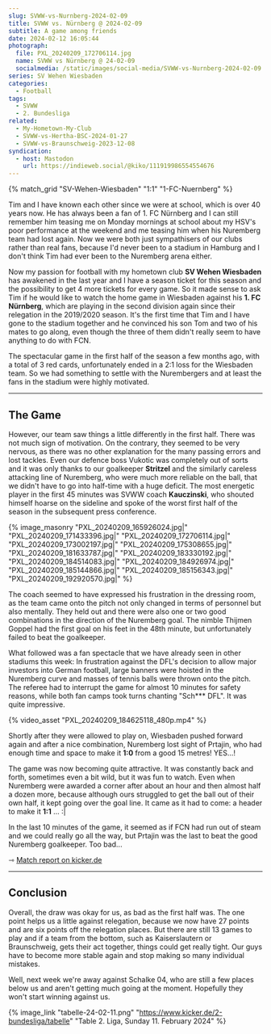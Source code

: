 ```yaml
---
slug: SVWW-vs-Nurnberg-2024-02-09
title: SVWW vs. Nürnberg @ 2024-02-09
subtitle: A game among friends
date: 2024-02-12 16:05:44
photograph:
  file: PXL_20240209_172706114.jpg
  name: SVWW vs Nürnberg @ 24-02-09
  socialmedia: /static/images/social-media/SVWW-vs-Nurnberg-2024-02-09.png
series: SV Wehen Wiesbaden
categories:
  - Football
tags:
  - SVWW
  - 2. Bundesliga
related:
  - My-Hometown-My-Club
  - SVWW-vs-Hertha-BSC-2024-01-27
  - SVWW-vs-Braunschweig-2023-12-08
syndication:
  - host: Mastodon
    url: https://indieweb.social/@kiko/111919986554554676
---
```


{% match_grid "SV-Wehen-Wiesbaden" "1:1" "1-FC-Nuernberg" %}

Tim and I have known each other since we were at school, which is over 40 years now. He has always been a fan of 1. FC Nürnberg and I can still remember him teasing me on Monday mornings at school about my HSV's poor performance at the weekend and me teasing him when his Nuremberg team had lost again. Now we were both just sympathisers of our clubs rather than real fans, because I'd never been to a stadium in Hamburg and I don't think Tim had ever been to the Nuremberg arena either.

Now my passion for football with my hometown club **SV Wehen Wiesbaden** has awakened in the last year and I have a season ticket for this season and the possibility to get 4 more tickets for every game. So it made sense to ask Tim if he would like to watch the home game in Wiesbaden against his **1. FC Nürnberg**, which are playing in the second division again since their relegation in the 2019/2020 season. It's the first time that Tim and I have gone to the stadium together and he convinced his son Tom and two of his mates to go along, even though the three of them didn't really seem to have anything to do with FCN.

The spectacular game in the first half of the season a few months ago, with a total of 3 red cards, unfortunately ended in a 2:1 loss for the Wiesbaden team. So we had something to settle with the Nurembergers and at least the fans in the stadium were highly motivated.

<!-- more -->

---

## The Game

However, our team saw things a little differently in the first half. There was not much sign of motivation. On the contrary, they seemed to be very nervous, as there was no other explanation for the many passing errors and lost tackles. Even our defence boss Vukotic was completely out of sorts and it was only thanks to our goalkeeper **Stritzel** and the similarly careless attacking line of Nuremberg, who were much more reliable on the ball, that we didn't have to go into half-time with a huge deficit. The most energetic player in the first 45 minutes was SVWW coach **Kauczinski**, who shouted himself hoarse on the sideline and spoke of the worst first half of the season in the subsequent press conference.

{% image_masonry
  "PXL_20240209_165926024.jpg|"
  "PXL_20240209_171433396.jpg|"
  "PXL_20240209_172706114.jpg|"
  "PXL_20240209_173002197.jpg|"
  "PXL_20240209_175308655.jpg|"
  "PXL_20240209_181633787.jpg|"
  "PXL_20240209_183330192.jpg|"
  "PXL_20240209_184514083.jpg|"
  "PXL_20240209_184926974.jpg|"
  "PXL_20240209_185144866.jpg|"
  "PXL_20240209_185156343.jpg|"
  "PXL_20240209_192920570.jpg|"
%}

The coach seemed to have expressed his frustration in the dressing room, as the team came onto the pitch not only changed in terms of personnel but also mentally. They held out and there were also one or two good combinations in the direction of the Nuremberg goal. The nimble Thijmen Goppel had the first goal on his feet in the 48th minute, but unfortunately failed to beat the goalkeeper.

What followed was a fan spectacle that we have already seen in other stadiums this week: In frustration against the DFL's decision to allow major investors into German football, large banners were hoisted in the Nuremberg curve and masses of tennis balls were thrown onto the pitch. The referee had to interrupt the game for almost 10 minutes for safety reasons, while both fan camps took turns chanting "Sch*** DFL". It was quite impressive.

{% video_asset "PXL_20240209_184625118_480p.mp4" %}

Shortly after they were allowed to play on, Wiesbaden pushed forward again and after a nice combination, Nuremberg lost sight of Prtajin, who had enough time and space to make it **1:0** from a good 15 metres! YES...!

The game was now becoming quite attractive. It was constantly back and forth, sometimes even a bit wild, but it was fun to watch. Even when Nuremberg were awarded a corner after about an hour and then almost half a dozen more, because although ours struggled to get the ball out of their own half, it kept going over the goal line. It came as it had to come: a header to make it **1:1** ... :|

In the last 10 minutes of the game, it seemed as if FCN had run out of steam and we could really go all the way, but Prtajin was the last to beat the good Nuremberg goalkeeper. Too bad...

&#x21FE;&nbsp;[Match report on kicker.de](https://www.kicker.de/wiesbaden-gegen-nuernberg-2024-bundesliga-4861849/analyse)

---

## Conclusion

Overall, the draw was okay for us, as bad as the first half was. The one point helps us a little against relegation, because we now have 27 points and are six points off the relegation places. But there are still 13 games to play and if a team from the bottom, such as Kaiserslautern or Braunschweig, gets their act together, things could get really tight. Our guys have to become more stable again and stop making so many individual mistakes.

Well, next week we're away against Schalke 04, who are still a few places below us and aren't getting much going at the moment. Hopefully they won't start winning against us.

{% image_link "tabelle-24-02-11.png" "https://www.kicker.de/2-bundesliga/tabelle" "Table 2. Liga, Sunday 11. February 2024" %}
